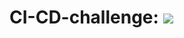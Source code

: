 # CI-CD-challenge: ![](https://github.com/vedantdalvi7/CI-CD-challenge/workflows/CI-CD_pipeline/badge.svg)



